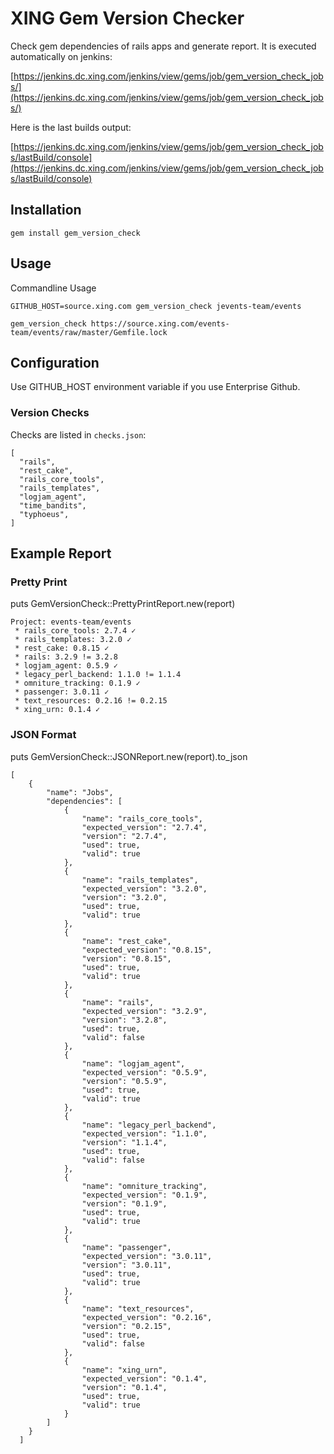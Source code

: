 # XING Gem Version Checker

Check gem dependencies of rails apps and generate report. It is executed automatically on jenkins:

[https://jenkins.dc.xing.com/jenkins/view/gems/job/gem_version_check_jobs/](https://jenkins.dc.xing.com/jenkins/view/gems/job/gem_version_check_jobs/)

Here is the last builds output:

[https://jenkins.dc.xing.com/jenkins/view/gems/job/gem_version_check_jobs/lastBuild/console](https://jenkins.dc.xing.com/jenkins/view/gems/job/gem_version_check_jobs/lastBuild/console)

## Installation

    gem install gem_version_check

## Usage

Commandline Usage

    GITHUB_HOST=source.xing.com gem_version_check jevents-team/events

    gem_version_check https://source.xing.com/events-team/events/raw/master/Gemfile.lock

## Configuration

Use GITHUB_HOST environment variable if you use Enterprise Github.

### Version Checks

Checks are listed in `checks.json`:

    [
      "rails",
      "rest_cake",
      "rails_core_tools",
      "rails_templates",
      "logjam_agent",
      "time_bandits",
      "typhoeus",
    ]

## Example Report

### Pretty Print
puts GemVersionCheck::PrettyPrintReport.new(report)

    Project: events-team/events
     * rails_core_tools: 2.7.4 ✓
     * rails_templates: 3.2.0 ✓
     * rest_cake: 0.8.15 ✓
     * rails: 3.2.9 != 3.2.8
     * logjam_agent: 0.5.9 ✓
     * legacy_perl_backend: 1.1.0 != 1.1.4
     * omniture_tracking: 0.1.9 ✓
     * passenger: 3.0.11 ✓
     * text_resources: 0.2.16 != 0.2.15
     * xing_urn: 0.1.4 ✓

### JSON Format
puts GemVersionCheck::JSONReport.new(report).to_json

    [
        {
            "name": "Jobs",
            "dependencies": [
                {
                    "name": "rails_core_tools",
                    "expected_version": "2.7.4",
                    "version": "2.7.4",
                    "used": true,
                    "valid": true
                },
                {
                    "name": "rails_templates",
                    "expected_version": "3.2.0",
                    "version": "3.2.0",
                    "used": true,
                    "valid": true
                },
                {
                    "name": "rest_cake",
                    "expected_version": "0.8.15",
                    "version": "0.8.15",
                    "used": true,
                    "valid": true
                },
                {
                    "name": "rails",
                    "expected_version": "3.2.9",
                    "version": "3.2.8",
                    "used": true,
                    "valid": false
                },
                {
                    "name": "logjam_agent",
                    "expected_version": "0.5.9",
                    "version": "0.5.9",
                    "used": true,
                    "valid": true
                },
                {
                    "name": "legacy_perl_backend",
                    "expected_version": "1.1.0",
                    "version": "1.1.4",
                    "used": true,
                    "valid": false
                },
                {
                    "name": "omniture_tracking",
                    "expected_version": "0.1.9",
                    "version": "0.1.9",
                    "used": true,
                    "valid": true
                },
                {
                    "name": "passenger",
                    "expected_version": "3.0.11",
                    "version": "3.0.11",
                    "used": true,
                    "valid": true
                },
                {
                    "name": "text_resources",
                    "expected_version": "0.2.16",
                    "version": "0.2.15",
                    "used": true,
                    "valid": false
                },
                {
                    "name": "xing_urn",
                    "expected_version": "0.1.4",
                    "version": "0.1.4",
                    "used": true,
                    "valid": true
                }
            ]
        }
      ]
